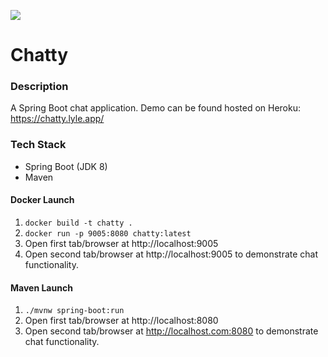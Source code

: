 ![](https://github.com/Lylio/image-repo/blob/master/logos/spring-boot.png?raw=true)
# Chatty

### Description
A Spring Boot chat application. Demo can be found hosted on Heroku: https://chatty.lyle.app/ 

### Tech Stack
- Spring Boot (JDK 8)
- Maven

#### Docker Launch
1. `docker build -t chatty .`
2. `docker run -p 9005:8080 chatty:latest`
3. Open first tab/browser at http://localhost:9005
4. Open second tab/browser at http://localhost:9005 to demonstrate chat functionality.

#### Maven Launch
1. `./mvnw spring-boot:run`
2. Open first tab/browser at http://localhost:8080
3. Open second tab/browser at http://localhost.com:8080 to demonstrate chat functionality.
